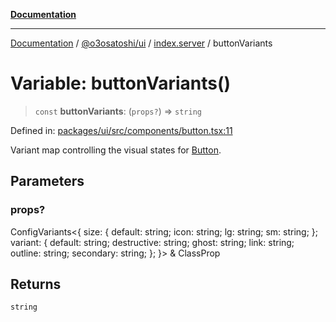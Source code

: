 [**Documentation**](../../../../README.md)

***

[Documentation](../../../../README.md) / [@o3osatoshi/ui](../../README.md) / [index.server](../README.md) / buttonVariants

# Variable: buttonVariants()

> `const` **buttonVariants**: (`props?`) => `string`

Defined in: [packages/ui/src/components/button.tsx:11](https://github.com/o3osatoshi/experiment/blob/67ff251451cab829206391b718d971ec20ce4dfb/packages/ui/src/components/button.tsx#L11)

Variant map controlling the visual states for [Button](../functions/Button.md).

## Parameters

### props?

ConfigVariants\<\{ size: \{ default: string; icon: string; lg: string; sm: string; \}; variant: \{ default: string; destructive: string; ghost: string; link: string; outline: string; secondary: string; \}; \}\> & ClassProp

## Returns

`string`
